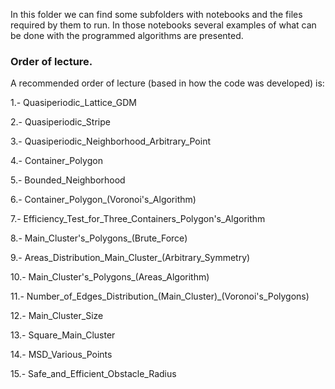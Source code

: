 In this folder we can find some subfolders with notebooks and the files required by them to run. In those notebooks several examples of what can be done with the programmed algorithms are presented.

### Order of lecture.
A recommended order of lecture (based in how the code was developed) is:

1.- Quasiperiodic_Lattice_GDM

2.- Quasiperiodic_Stripe

3.- Quasiperiodic_Neighborhood_Arbitrary_Point

4.- Container_Polygon

5.- Bounded_Neighborhood

6.- Container_Polygon_(Voronoi's_Algorithm)

7.- Efficiency_Test_for_Three_Containers_Polygon's_Algorithm

8.- Main_Cluster's_Polygons_(Brute_Force)

9.- Areas_Distribution_Main_Cluster_(Arbitrary_Symmetry)

10.- Main_Cluster's_Polygons_(Areas_Algorithm)

11.- Number_of_Edges_Distribution_(Main_Cluster)_(Voronoi's_Polygons)

12.- Main_Cluster_Size

13.- Square_Main_Cluster

14.- MSD_Various_Points

15.- Safe_and_Efficient_Obstacle_Radius
